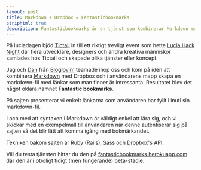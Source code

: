 ```yaml
---
layout: post
title: Markdown + Dropbox = Fantasticbookmarks
striphtml: true
description: Fantasticbookmarks är en tjänst som kombinerar Markdown med Dropbox
---
```


På luciadagen bjöd [Tictail](http://tictail.com/) in till ett riktigt trevligt event som hette [Lucia Hack Night](https://www.facebook.com/events/446701605378273/) där flera utvecklare, designers och andra kreativa människor samlades hos Tictail och skapade olika tjänster eller koncept.

Jag och [Dan](http://dancarlberg.tumblr.com/) från [Bloglovin'](http://bloglovin.com/) teamade ihop oss och kom på idén att kombinera [Markdown](http://daringfireball.net/projects/markdown/) med Dropbox och i användarens mapp skapa en markdown-fil med länkar som man finner är intressanta. Resultatet blev det något oklara namnet **Fantastic bookmarks**.

På sajten presenterar vi enkelt länkarna som användaren har fyllt i inuti sin markdown-fil. 

I och med att syntaxen i Markdown är väldigt enkel att lära sig, och vi skickar med en exempelmall till användaren när denne autentiserar sig på sajten så det blir lätt att komma igång med bokmärkandet.

Tekniken bakom sajten är Ruby (Rails), Sass och Dropbox's API.

Vill du testa tjänsten hittar du den på [fantasticbookmarks.herokuapp.com](http://fantasticbookmarks.herokuapp.com) där den är i otroligt tidigt (men fungerande) beta-stadie.